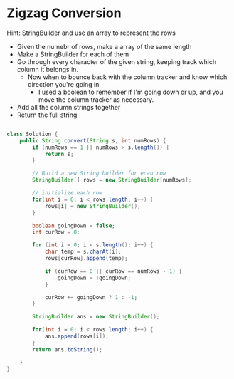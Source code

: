 # Zigzag Conversion

Hint: StringBuilder and use an array to represent the rows

- Given the numebr of rows, make a array of the same length
- Make a StringBuilder for each of them
- Go through every character of the given string, keeping track which column it belongs in.
    - Now when to bounce back with the column tracker and know which direction you're going in.
        - I used a boolean to remember if I'm going down or up, and you move the column tracker as necessary.
- Add all the column strings together
- Return the full string


``` java 

class Solution {
    public String convert(String s, int numRows) {
        if (numRows == 1 || numRows > s.length()) {
            return s;
        }

        // Build a new String builder for ecah row
        StringBuilder[] rows = new StringBuilder[numRows];

        // initialize each row
        for(int i = 0; i < rows.length; i++) {
            rows[i] = new StringBuilder();
        }

        boolean goingDown = false;
        int curRow = 0;

        for (int i = 0; i < s.length(); i++) {
            char temp = s.charAt(i);
            rows[curRow].append(temp);

            if (curRow == 0 || curRow == numRows - 1) {
                goingDown = !goingDown;
            }

            curRow += goingDown ? 1 : -1;
        }

        StringBuilder ans = new StringBuilder();

        for(int i = 0; i < rows.length; i++) {
            ans.append(rows[i]);
        }
        return ans.toString();

    }
}
